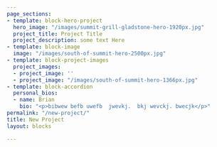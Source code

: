 ```yaml
---
page_sections:
- template: block-hero-project
  hero_image: "/images/summit-grill-gladstone-hero-1920px.jpg"
  project_title: Project Title
  project_description: some text Here
- template: block-image
  image: "/images/south-of-summit-hero-2500px.jpg"
- template: block-project-images
  project_images:
  - project_image: ''
  - project_image: "/images/south-of-summit-hero-1366px.jpg"
- template: block-accordion
  personal_bios:
  - name: Brian
    bio: "<p>bibwew befb uwefb  jwevkj.  bkj wevckj. bwecjk</p>"
permalink: "/new-project/"
title: New Project
layout: blocks

---
```

